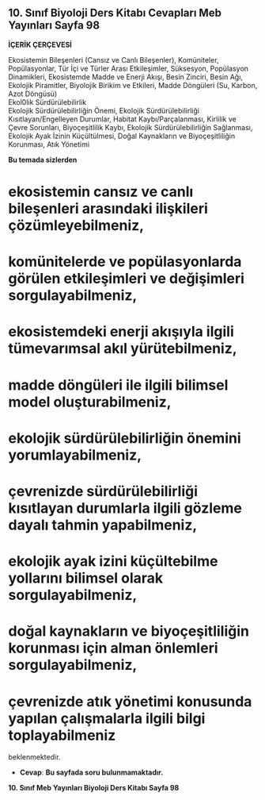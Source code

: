 ## 10. Sınıf Biyoloji Ders Kitabı Cevapları Meb Yayınları Sayfa 98

**İÇERİK ÇERÇEVESİ**

Ekosistemin Bileşenleri (Cansız ve Canlı Bileşenler), Komüniteler, Popülasyonlar, Tür İçi ve Türler Arası Etkileşimler, Süksesyon, Popülasyon Dinamikleri, Ekosistemde Madde ve Enerji Akışı, Besin Zinciri, Besin Ağı, Ekolojik Piramitler, Biyolojik Birikim ve Etkileri, Madde Döngüleri (Su, Karbon, Azot Döngüsü)  
 Ekol0lik Sürdürülebilirlik  
 Ekolojik Sürdürülebilirliğin Önemi, Ekolojik Sürdürülebilirliği Kısıtlayan/Engelleyen Durumlar, Habitat Kaybı/Parçalanması, Kirlilik ve Çevre Sorunları, Biyoçeşitlilik Kaybı, Ekolojik Sürdürülebilirliğin Sağlanması, Ekolojik Ayak İzinin Küçültülmesi, Doğal Kaynakların ve Biyoçeşitliliğin Korunması, Atık Yönetimi

**Bu temada sizlerden**

# ekosistemin cansız ve canlı bileşenleri arasındaki ilişkileri çözümleyebilmeniz,  
 # komünitelerde ve popülasyonlarda görülen etkileşimleri ve değişimleri sorgulayabilmeniz,  
 # ekosistemdeki enerji akışıyla ilgili tümevarımsal akıl yürütebilmeniz,  
 # madde döngüleri ile ilgili bilimsel model oluşturabilmeniz,  
 # ekolojik sürdürülebilirliğin önemini yorumlayabilmeniz,  
 # çevrenizde sürdürülebilirliği kısıtlayan durumlarla ilgili gözleme dayalı tahmin yapabilmeniz,  
 # ekolojik ayak izini küçültebilme yollarını bilimsel olarak sorgulayabilmeniz,  
 # doğal kaynakların ve biyoçeşitliliğin korunması için alman önlemleri sorgulayabilmeniz,  
 # çevrenizde atık yönetimi konusunda yapılan çalışmalarla ilgili bilgi toplayabilmeniz  
 beklenmektedir.

* **Cevap**: **Bu sayfada soru bulunmamaktadır.**

**10. Sınıf Meb Yayınları Biyoloji Ders Kitabı Sayfa 98**